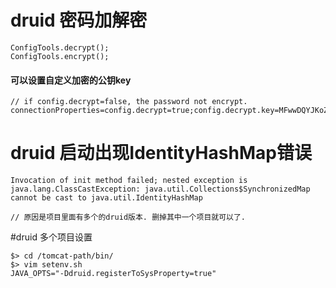 # druid 密码加解密
```
ConfigTools.decrypt();
ConfigTools.encrypt();
```
#### 可以设置自定义加密的公钥key
```
// if config.decrypt=false, the password not encrypt.
connectionProperties=config.decrypt=true;config.decrypt.key=MFwwDQYJKoZIhvcNAQEBBQADSwAwSAJBALDi8Jl8IRMNvL5WDfGuWbz4DLh6QxC6qV/JdYBDC03livx1GIpQJidDRcRjVsC8vtFuB/rLmIz7/6g4I/K+DRECAwEAAQ==
```

# druid 启动出现IdentityHashMap错误
```
Invocation of init method failed; nested exception is java.lang.ClassCastException: java.util.Collections$SynchronizedMap cannot be cast to java.util.IdentityHashMap

// 原因是项目里面有多个的druid版本. 删掉其中一个项目就可以了.
```

#druid 多个项目设置
```
$> cd /tomcat-path/bin/
$> vim setenv.sh
JAVA_OPTS="-Ddruid.registerToSysProperty=true"
```